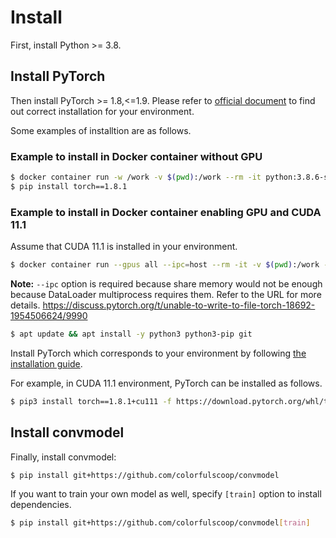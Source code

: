# Install

First, install Python >= 3.8.

## Install PyTorch

Then install PyTorch >= 1.8,<=1.9. Please refer to [official document](https://pytorch.org/get-started/locally/) to find out correct installation for your environment.

Some examples of installtion are as follows.

### Example to install in Docker container without GPU

```sh
$ docker container run -w /work -v $(pwd):/work --rm -it python:3.8.6-slim-buster bash
$ pip install torch==1.8.1
```

### Example to install in Docker container enabling GPU and CUDA 11.1

Assume that CUDA 11.1 is installed in your environment.

```sh
$ docker container run --gpus all --ipc=host --rm -it -v $(pwd):/work -w /work nvidia/cuda:11.1-devel-ubuntu20.04 bash
```

**Note:** `--ipc` option is required because share memory would not be enough because DataLoader multiprocess requires them. Refer to the URL for more details. https://discuss.pytorch.org/t/unable-to-write-to-file-torch-18692-1954506624/9990

```sh
$ apt update && apt install -y python3 python3-pip git
```

Install PyTorch which corresponds to your environment by following [the installation guide](https://pytorch.org/get-started/locally/).

For example, in CUDA 11.1 environment, PyTorch can be installed as follows.

```sh
$ pip3 install torch==1.8.1+cu111 -f https://download.pytorch.org/whl/torch_stable.html
```

## Install convmodel

Finally, install convmodel:

```sh
$ pip install git+https://github.com/colorfulscoop/convmodel
```

If you want to train your own model as well, specify `[train]` option to install dependencies.

```sh
$ pip install git+https://github.com/colorfulscoop/convmodel[train]
```
